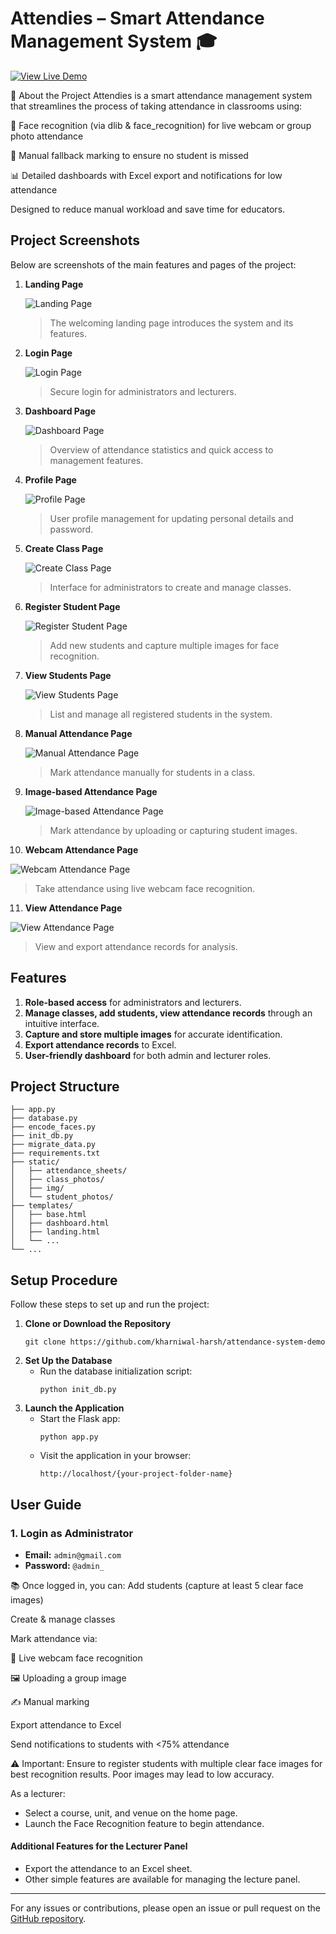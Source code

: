 # Attendies – Smart Attendance Management System 🎓

[![View Live Demo](https://img.shields.io/badge/View-Live%20Demo-blue?style=for-the-badge)](https://kharniwal-harsh.github.io/attendance-system-demo/)

🚀 About the Project
Attendies is a smart attendance management system that streamlines the process of taking attendance in classrooms using:

🎥 Face recognition (via dlib & face_recognition) for live webcam or group photo attendance

📝 Manual fallback marking to ensure no student is missed

📊 Detailed dashboards with Excel export and notifications for low attendance

Designed to reduce manual workload and save time for educators.

## Project Screenshots

Below are screenshots of the main features and pages of the project:

1. **Landing Page**
   
   ![Landing Page](project%20pic/landing_page.png)
   > The welcoming landing page introduces the system and its features.

2. **Login Page**
   
   ![Login Page](project%20pic/login_page.png)
   > Secure login for administrators and lecturers.

3. **Dashboard Page**
   
   ![Dashboard Page](project%20pic/dashboard_page.png)
   > Overview of attendance statistics and quick access to management features.

4. **Profile Page**
   
   ![Profile Page](project%20pic/profile_page.png)
   > User profile management for updating personal details and password.

5. **Create Class Page**
   
   ![Create Class Page](project%20pic/create_class_page.png)
   > Interface for administrators to create and manage classes.

6. **Register Student Page**
   
   ![Register Student Page](project%20pic/register_student_page.png)
   > Add new students and capture multiple images for face recognition.

7. **View Students Page**
   
   ![View Students Page](project%20pic/view_students_page.png)
   > List and manage all registered students in the system.

8. **Manual Attendance Page**
   
   ![Manual Attendance Page](project%20pic/manual_attendance_page.png)
   > Mark attendance manually for students in a class.

9. **Image-based Attendance Page**
   
   ![Image-based Attendance Page](project%20pic/imagebased_attendance_page.png)
   > Mark attendance by uploading or capturing student images.

10. **Webcam Attendance Page**
   
   ![Webcam Attendance Page](project%20pic/live_webcam_attendance_page.png)
   > Take attendance using live webcam face recognition.

11. **View Attendance Page**
   
   ![View Attendance Page](project%20pic/view%20attendance_page.png)
   > View and export attendance records for analysis.

## Features

1. **Role-based access** for administrators and lecturers.
2. **Manage classes, add students, view attendance records** through an intuitive interface.
3. **Capture and store multiple images** for accurate identification.
4. **Export attendance records** to Excel.
5. **User-friendly dashboard** for both admin and lecturer roles.


## Project Structure

```
├── app.py
├── database.py
├── encode_faces.py
├── init_db.py
├── migrate_data.py
├── requirements.txt
├── static/
│   ├── attendance_sheets/
│   ├── class_photos/
│   ├── img/
│   └── student_photos/
├── templates/
│   ├── base.html
│   ├── dashboard.html
│   ├── landing.html
│   └── ...
└── ...
```

## Setup Procedure

Follow these steps to set up and run the project:

1. **Clone or Download the Repository**
   ```
   git clone https://github.com/kharniwal-harsh/attendance-system-demo
   ```
2. **Set Up the Database**
   - Run the database initialization script:
     ```
     python init_db.py
     ```
3. **Launch the Application**
   - Start the Flask app:
     ```
     python app.py
     ```
   - Visit the application in your browser:
     ```
     http://localhost/{your-project-folder-name}
     ```

## User Guide

### 1. Login as Administrator
- **Email:** `admin@gmail.com`
- **Password:** `@admin_`

📚 Once logged in, you can:
Add students (capture at least 5 clear face images)

Create & manage classes

Mark attendance via:

📸 Live webcam face recognition

🖼️ Uploading a group image

✍️ Manual marking

Export attendance to Excel

Send notifications to students with <75% attendance

⚠️ Important:
Ensure to register students with multiple clear face images for best recognition results. Poor images may lead to low accuracy.

As a lecturer:
- Select a course, unit, and venue on the home page.
- Launch the Face Recognition feature to begin attendance.

#### Additional Features for the Lecturer Panel
- Export the attendance to an Excel sheet.
- Other simple features are available for managing the lecture panel.

---

For any issues or contributions, please open an issue or pull request on the [GitHub repository](https://github.com/kharniwal-harsh/attendance-system-demo).
